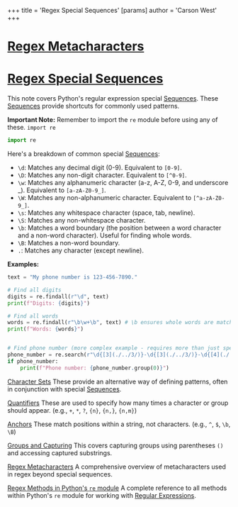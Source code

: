+++
 title = 'Regex Special Sequences'
[params]
	author = 'Carson West'
+++
# [Regex Metacharacters](./../regex-metacharacters/)
# [Regex Special Sequences](./../regex-special-sequences/) 
This note covers Python's regular expression special [Sequences](./../sequences/).  These [Sequences](./../sequences/) provide shortcuts for commonly used patterns.

**Important Note:** Remember to import the `re` module before using any of these.  `import re`

```python
import re
```

Here's a breakdown of common special [Sequences](./../sequences/):

* `\d`: Matches any decimal digit (0-9).  Equivalent to `[0-9]`.
* `\D`: Matches any non-digit character. Equivalent to `[^0-9]`.
* `\w`: Matches any alphanumeric character (a-z, A-Z, 0-9, and underscore _). Equivalent to `[a-zA-Z0-9_]`.
* `\W`: Matches any non-alphanumeric character. Equivalent to `[^a-zA-Z0-9_]`.
* `\s`: Matches any whitespace character (space, tab, newline).
* `\S`: Matches any non-whitespace character.
* `\b`: Matches a word boundary (the position between a word character and a non-word character).  Useful for finding whole words.
* `\B`: Matches a non-word boundary.
* `.`: Matches any character (except newline).

**Examples:**

```python
text = "My phone number is 123-456-7890."

# Find all digits
digits = re.findall(r"\d", text)
print(f"Digits: {digits}")

# Find all words
words = re.findall(r"\b\w+\b", text) # \b ensures whole words are matched
print(f"Words: {words}")


# Find phone number (more complex example - requires more than just special sequences)
phone_number = re.search(r"\d{[3](./../3/)}-\d{[3](./../3/)}-\d{[4](./../4/)}", text)
if phone_number:
    print(f"Phone number: {phone_number.group(0)}")
```

[Character Sets](./../character-sets/)  These provide an alternative way of defining patterns, often in conjunction with special [Sequences](./../sequences/).

[Quantifiers](./../quantifiers/)  These are used to specify how many times a character or group should appear.  (e.g., `+`, `*`, `?`, `{n}`, `{n,}`, `{n,m}`)

[Anchors](./../anchors/)  These match positions within a string, not characters. (e.g., `^`, ` $ `, `\b`, `\B`)

[Groups and Capturing](./../groups-and-capturing/)  This covers capturing groups using parentheses `()` and accessing captured substrings.

[Regex Metacharacters](./../regex-metacharacters/) A comprehensive overview of metacharacters used in regex beyond special sequences.

[Regex Methods in Python's `re` module](./../regex-methods-in-pythons-`re`-module/) A complete reference to all methods within Python's `re` module for working with [Regular Expressions](./../regular-expressions/).
